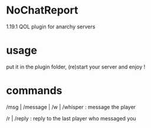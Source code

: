 # NoChatReport
 1.19.1 QOL plugin for anarchy servers

# usage
put it in the plugin folder, (re)start your server and enjoy !

# commands
/msg | /message | /w | /whisper : message the player

/r | /reply : reply to the last player who messaged you
